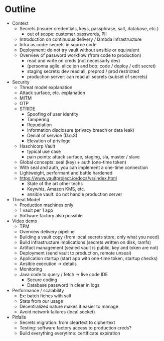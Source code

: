 # Outline

- Context
    - Secrets (insurer credentials, keys, passphrase, salt, database, etc.)
        - out of scope: customer passwords, PII
    - Introduction on continuous delivery / lambda infrastructure
    - Infra as code: secrets in source code
    - Deployment: do not try vault without ansible or equivalent
    - Overview of password workflow (from code to production)
        - read and write on creds (not necessarly dev)
        - (personna agile: alice jon and bob: code / deploy / edit secret)
        - staging secrets: dev read all, preprod / prod restricted
        - production server: can read all secrets (subset of secrets)
- Security
    - Threat model explanation
    - Attack surface, etc. explanation
    - MITM
    - OTP
    - STRIDE
        - Spoofing of user identity
        - Tampering
        - Repudiation
        - Information disclosure (privacy breach or data leak)
        - Denial of service (D.o.S)
        - Elevation of privilege
    - Haschicorp Vault
        - typical use case
        - pain points: attack surface, staging, sla, master / slave
	- Global concepts: seal (key) + auth (one-time token)
	- With seal and auth, you can implement a one-time connection
	- Lightweight, performant and battle hardened
    - https://www.vaultproject.io/docs/vs/index.html
        - State of the art other techs
        - Keywhiz, Amazon KMS, etc.
        - ansible vault: do not handle production server
- Threat Model
    - Production machines only
    - 1 vault per 1 app
    - Software factory also possible
- Video demo
    - TPM
    - Overview delivery pipeline
	- Building a vault copy (from local secrets store, only what you need)
	- Build infrastructure implications (secrets written on disk, ramfs)
	- Artifact management (sealed vault is public, key and token are not)
	- Deployment (send vault to production, remote unseal)
	- Application startup (start app with one-time token, startup checks)
    - Ansible execution -> details
    - Monitoring
    - Java code to query / fetch -> live code IDE
        - Secure coding
        - Database password in clear in logs
- Performance / scalability
    - Ex: batch fiches with salt
    - Stats from our usage
    - Decentralized nature makes it easier to manage
    - Avoid network failures (local socket)
- Pitfalls
    - Secrets migration: from cleartext to ciphertext
    - Testing: software factory access to production creds?
    - Build everything everytime: certificate expiration


